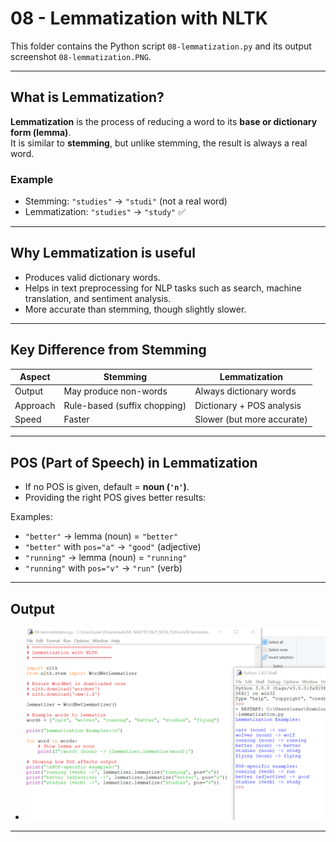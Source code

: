 # 08 - Lemmatization with NLTK

This folder contains the Python script `08-lemmatization.py` and its output screenshot `08-lemmatization.PNG`.

---

## What is Lemmatization?
**Lemmatization** is the process of reducing a word to its **base or dictionary form (lemma)**.  
It is similar to **stemming**, but unlike stemming, the result is always a real word.  

### Example
- Stemming: `"studies"` → `"studi"` (not a real word)  
- Lemmatization: `"studies"` → `"study"` ✅  

---

## Why Lemmatization is useful
- Produces valid dictionary words.  
- Helps in text preprocessing for NLP tasks such as search, machine translation, and sentiment analysis.  
- More accurate than stemming, though slightly slower.  

---

## Key Difference from Stemming
| Aspect        | Stemming                  | Lemmatization              |
|---------------|---------------------------|----------------------------|
| Output        | May produce non-words     | Always dictionary words    |
| Approach      | Rule-based (suffix chopping) | Dictionary + POS analysis |
| Speed         | Faster                    | Slower (but more accurate) |

---

## POS (Part of Speech) in Lemmatization
- If no POS is given, default = **noun (`'n'`)**.  
- Providing the right POS gives better results:  

Examples:  
- `"better"` → lemma (noun) = `"better"`  
- `"better"` with `pos="a"` → `"good"` (adjective)  
- `"running"` → lemma (noun) = `"running"`  
- `"running"` with `pos="v"` → `"run"` (verb)

---

## Output
- ![Output](08-lemmatization.PNG)

---

